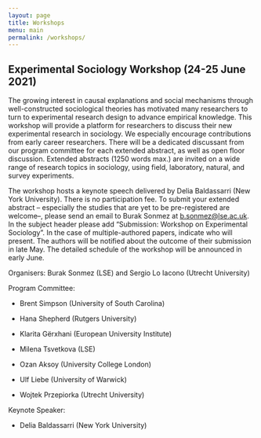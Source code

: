 ```yaml
---
layout: page
title: Workshops
menu: main
permalink: /workshops/
---
```


## Experimental Sociology Workshop (24-25 June 2021)

The growing interest in causal explanations and social mechanisms through well-constructed sociological theories has motivated many researchers to turn to experimental research design
to advance empirical knowledge. This workshop will provide a platform for researchers to discuss their new experimental research in sociology. We especially encourage contributions
from early career researchers. There will be a dedicated discussant from our program committee for each extended abstract, as well as open floor discussion. Extended abstracts
(1250 words max.) are invited on a wide range of research topics in sociology, using field, laboratory, natural, and survey experiments.

The workshop hosts a keynote speech delivered by Delia Baldassarri (New York University). There is no participation fee. To submit your extended abstract – especially the studies that are yet to be pre-registered are welcome–, please send an email to Burak Sonmez at [b.sonmez@lse.ac.uk](mailto:b.sonmez@ucl.ac.uk). In the subject header please add “Submission: Workshop on
Experimental Sociology”. In the case of multiple-authored papers, indicate who will present. The authors will be notified about the outcome of their submission in late May. The detailed
schedule of the workshop will be announced in early June.

Organisers: Burak Sonmez (LSE) and Sergio Lo Iacono (Utrecht University)

Program Committee:

- Brent Simpson (University of South Carolina)

- Hana Shepherd (Rutgers University)

- Klarita Gërxhani (European University Institute)

- Milena Tsvetkova (LSE)

- Ozan Aksoy (University College London)

- Ulf Liebe (University of Warwick)

- Wojtek Przepiorka (Utrecht University)

Keynote Speaker:

- Delia Baldassarri (New York University)
